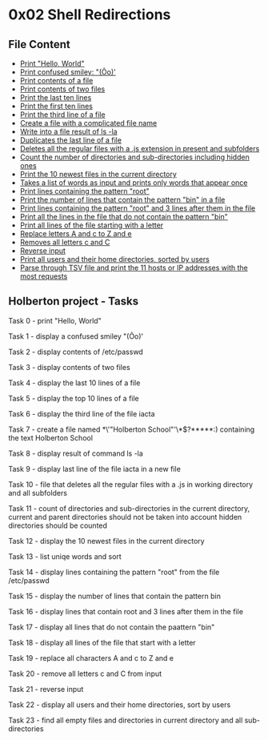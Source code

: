 # 0x02 Shell Redirections

## File Content

* [Print "Hello, World"](0x02-shell_redirections/0-hello_world)
* [Print confused smiley: "(Ôo)'](0x02-shell_redirections/1-confused_smiley)
* [Print contents of a file](0x02-shell_redirections/2-hellofile)
* [Print contents of two files](0x02-shell_redirections/3-twofiles)
* [Print the last ten lines](0x02-shell_redirections/4-lastlines)
* [Print the first ten lines](0x02-shell_redirections/5-firstlines)
* [Print the third line of a file](0x02-shell_redirections/6-third_line)
* [Create a file with a complicated file name](0x02-shell_redirections/7-file)
* [Write into a file result of ls -la](0x02-shell_redirections/8-cwd_state)
* [Duplicates the last line of a file](0x02-shell_redirections/9-duplicate_last_line)
* [Deletes all the regular files with a .js extension in present and subfolders](0x02-shell_redirections/10-no_more_js)
* [Count the number of directories and sub-directories including hidden ones](0x02-shell_redirections/11-directories)
* [Print the 10 newest files in the current directory](0x02-shell_redirections/12-newest_files)
* [Takes a list of words as input and prints only words that appear once](0x02-shell_redirections/13-unique)
* [Print lines containing the pattern "root"](0x02-shell_redirections/14-findthatword)
* [Print the number of lines that contain the pattern "bin" in a file](0x02-shell_redirections/15-countthatword)
* [Print lines containing the pattern "root" and 3 lines after them in the file](0x02-shell_redirections/16-whatsnext)
* [Print all the lines in the file that do not contain the pattern "bin"](0x02-shell_redirections/17-hidethisword)
* [Print all lines of the file starting with a letter](0x02-shell_redirections/18-letteronly)
* [Replace letters A and c to Z and e](0x02-shell_redirections/19-AZ)
* [Removes all letters c and C](0x02-shell_redirections/20-hiago)
* [Reverse input](0x02-shell_redirections/21-reverse)
* [Print all users and their home directories, sorted by users](0x02-shell_redirections/22-users_and_homes)
* [Parse through TSV file and print the 11 hosts or IP addresses with the most requests](0x00-shell_basics/103-the_biggest_fan)

## Holberton project - Tasks

Task 0 - print "Hello, World"

Task 1 - display a confused smiley "(Ôo)'

Task 2 - display contents of /etc/passwd

Task 3 - display contents of two files

Task 4 - display the last 10 lines of a file

Task 5 - display the top 10 lines of a file

Task 6 - display the third line of the file iacta

Task 7 - create a file named \*\\'"Holberton School"\'\\*$\?\*\*\*\*\*:) containing the text Holberton School

Task 8 - display result of command ls -la 

Task 9 - display last line of the file iacta in a new file

Task 10 - file that deletes all the regular files with a .js in working directory and all subfolders

Task 11 - count of directories and sub-directories in the current directory, current and parent directories should not be taken into account hidden directories should be counted

Task 12 - display the 10 newest files in the current directory

Task 13 - list uniqe words and sort

Task 14 - display lines containing the pattern "root" from the file /etc/passwd

Task 15 - display the number of lines that contain the pattern bin

Task 16 - display lines that contain root and 3 lines after them in the file

Task 17 - display all lines that do not contain the paattern "bin"

Task 18 - display all lines of the file that start with a letter

Task 19 - replace all characters A and c to Z and e

Task 20 - remove all letters c and C from input

Task 21 - reverse input

Task 22 - display all users and their home directories, sort by users

Task 23 - find all empty files and directories in current directory and all sub-directories

